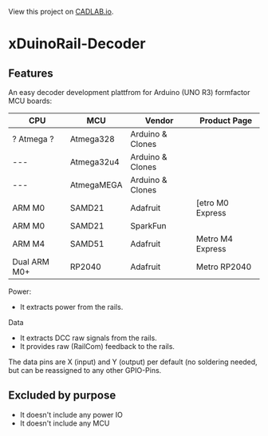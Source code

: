 View this project on [CADLAB.io](https://cadlab.io/project/27556). 

# xDuinoRail-Decoder

## Features
An easy decoder development plattfrom for Arduino (UNO R3) formfactor MCU boards:

| CPU | MCU | Vendor | Product Page |
|--- | --- | --- | --- |
| ? Atmega ? | Atmega328 | Arduino & Clones|
|--- | Atmega32u4 | Arduino & Clones |
|--- | AtmegaMEGA | Arduino & Clones |
| ARM M0 | SAMD21 | Adafruit | [etro M0 Express | https://www.adafruit.com/product/3505 | 
| ARM M0 | SAMD21 | SparkFun |
| ARM M4 | SAMD51 | Adafruit | Metro M4 Express | https://www.adafruit.com/product/4000 | 
| Dual ARM M0+ | RP2040 | Adafruit | Metro RP2040 | https://www.adafruit.com/product/5786 |


Power:
- It extracts power from the rails.

Data
- It extracts DCC raw signals  from the rails.
- It provides raw (RailCom) feedback to the rails.

The data pins are X (input) and Y (output) per default (no soldering needed, but can be reassigned to any other GPIO-Pins.

## Excluded by purpose
- It doesn't include any power IO
- It doesn't include any MCU
